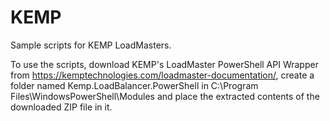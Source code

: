 # KEMP

Sample scripts for KEMP LoadMasters.

To use the scripts, download KEMP's LoadMaster PowerShell API Wrapper from https://kemptechnologies.com/loadmaster-documentation/, create a folder named Kemp.LoadBalancer.PowerShell in C:\Program Files\WindowsPowerShell\Modules and place the extracted contents of the downloaded ZIP file in it.
